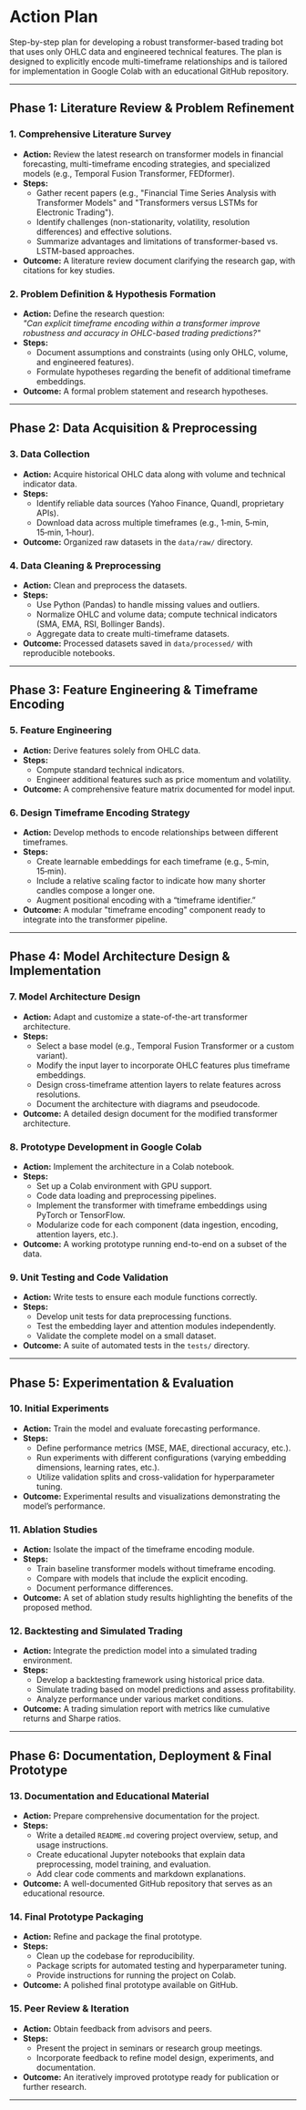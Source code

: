 # Action Plan

Step-by-step plan for developing a robust transformer-based trading bot that uses only OHLC data and engineered technical features. The plan is designed to explicitly encode multi-timeframe relationships and is tailored for implementation in Google Colab with an educational GitHub repository.

---

## Phase 1: Literature Review & Problem Refinement

### 1. Comprehensive Literature Survey
- **Action:** Review the latest research on transformer models in financial forecasting, multi-timeframe encoding strategies, and specialized models (e.g., Temporal Fusion Transformer, FEDformer).
- **Steps:**
  - Gather recent papers (e.g., "Financial Time Series Analysis with Transformer Models" and "Transformers versus LSTMs for Electronic Trading").
  - Identify challenges (non-stationarity, volatility, resolution differences) and effective solutions.
  - Summarize advantages and limitations of transformer-based vs. LSTM-based approaches.
- **Outcome:** A literature review document clarifying the research gap, with citations for key studies.

### 2. Problem Definition & Hypothesis Formation
- **Action:** Define the research question:  
  *"Can explicit timeframe encoding within a transformer improve robustness and accuracy in OHLC-based trading predictions?"*
- **Steps:**
  - Document assumptions and constraints (using only OHLC, volume, and engineered features).
  - Formulate hypotheses regarding the benefit of additional timeframe embeddings.
- **Outcome:** A formal problem statement and research hypotheses.

---

## Phase 2: Data Acquisition & Preprocessing

### 3. Data Collection
- **Action:** Acquire historical OHLC data along with volume and technical indicator data.
- **Steps:**
  - Identify reliable data sources (Yahoo Finance, Quandl, proprietary APIs).
  - Download data across multiple timeframes (e.g., 1‑min, 5‑min, 15‑min, 1‑hour).
- **Outcome:** Organized raw datasets in the `data/raw/` directory.

### 4. Data Cleaning & Preprocessing
- **Action:** Clean and preprocess the datasets.
- **Steps:**
  - Use Python (Pandas) to handle missing values and outliers.
  - Normalize OHLC and volume data; compute technical indicators (SMA, EMA, RSI, Bollinger Bands).
  - Aggregate data to create multi-timeframe datasets.
- **Outcome:** Processed datasets saved in `data/processed/` with reproducible notebooks.

---

## Phase 3: Feature Engineering & Timeframe Encoding

### 5. Feature Engineering
- **Action:** Derive features solely from OHLC data.
- **Steps:**
  - Compute standard technical indicators.
  - Engineer additional features such as price momentum and volatility.
- **Outcome:** A comprehensive feature matrix documented for model input.

### 6. Design Timeframe Encoding Strategy
- **Action:** Develop methods to encode relationships between different timeframes.
- **Steps:**
  - Create learnable embeddings for each timeframe (e.g., 5‑min, 15‑min).
  - Include a relative scaling factor to indicate how many shorter candles compose a longer one.
  - Augment positional encoding with a “timeframe identifier.”
- **Outcome:** A modular "timeframe encoding" component ready to integrate into the transformer pipeline.

---

## Phase 4: Model Architecture Design & Implementation

### 7. Model Architecture Design
- **Action:** Adapt and customize a state-of-the-art transformer architecture.
- **Steps:**
  - Select a base model (e.g., Temporal Fusion Transformer or a custom variant).
  - Modify the input layer to incorporate OHLC features plus timeframe embeddings.
  - Design cross-timeframe attention layers to relate features across resolutions.
  - Document the architecture with diagrams and pseudocode.
- **Outcome:** A detailed design document for the modified transformer architecture.

### 8. Prototype Development in Google Colab
- **Action:** Implement the architecture in a Colab notebook.
- **Steps:**
  - Set up a Colab environment with GPU support.
  - Code data loading and preprocessing pipelines.
  - Implement the transformer with timeframe embeddings using PyTorch or TensorFlow.
  - Modularize code for each component (data ingestion, encoding, attention layers, etc.).
- **Outcome:** A working prototype running end-to-end on a subset of the data.

### 9. Unit Testing and Code Validation
- **Action:** Write tests to ensure each module functions correctly.
- **Steps:**
  - Develop unit tests for data preprocessing functions.
  - Test the embedding layer and attention modules independently.
  - Validate the complete model on a small dataset.
- **Outcome:** A suite of automated tests in the `tests/` directory.

---

## Phase 5: Experimentation & Evaluation

### 10. Initial Experiments
- **Action:** Train the model and evaluate forecasting performance.
- **Steps:**
  - Define performance metrics (MSE, MAE, directional accuracy, etc.).
  - Run experiments with different configurations (varying embedding dimensions, learning rates, etc.).
  - Utilize validation splits and cross-validation for hyperparameter tuning.
- **Outcome:** Experimental results and visualizations demonstrating the model’s performance.

### 11. Ablation Studies
- **Action:** Isolate the impact of the timeframe encoding module.
- **Steps:**
  - Train baseline transformer models without timeframe encoding.
  - Compare with models that include the explicit encoding.
  - Document performance differences.
- **Outcome:** A set of ablation study results highlighting the benefits of the proposed method.

### 12. Backtesting and Simulated Trading
- **Action:** Integrate the prediction model into a simulated trading environment.
- **Steps:**
  - Develop a backtesting framework using historical price data.
  - Simulate trading based on model predictions and assess profitability.
  - Analyze performance under various market conditions.
- **Outcome:** A trading simulation report with metrics like cumulative returns and Sharpe ratios.

---

## Phase 6: Documentation, Deployment & Final Prototype

### 13. Documentation and Educational Material
- **Action:** Prepare comprehensive documentation for the project.
- **Steps:**
  - Write a detailed `README.md` covering project overview, setup, and usage instructions.
  - Create educational Jupyter notebooks that explain data preprocessing, model training, and evaluation.
  - Add clear code comments and markdown explanations.
- **Outcome:** A well-documented GitHub repository that serves as an educational resource.

### 14. Final Prototype Packaging
- **Action:** Refine and package the final prototype.
- **Steps:**
  - Clean up the codebase for reproducibility.
  - Package scripts for automated testing and hyperparameter tuning.
  - Provide instructions for running the project on Colab.
- **Outcome:** A polished final prototype available on GitHub.

### 15. Peer Review & Iteration
- **Action:** Obtain feedback from advisors and peers.
- **Steps:**
  - Present the project in seminars or research group meetings.
  - Incorporate feedback to refine model design, experiments, and documentation.
- **Outcome:** An iteratively improved prototype ready for publication or further research.

---

